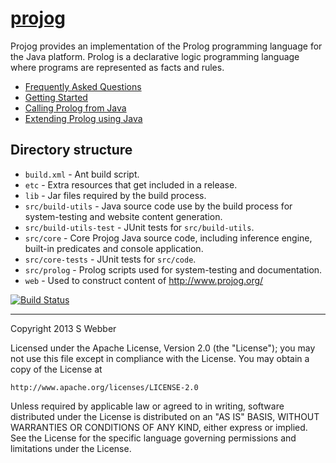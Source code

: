 # [projog](http://www.projog.org/)

Projog provides an implementation of the Prolog programming language for the Java platform. Prolog is a declarative logic programming language where programs are represented as facts and rules.

- [Frequently Asked Questions](http://projog.org/faq.html)
- [Getting Started](http://projog.org/getting-started.html)
- [Calling Prolog from Java](http://projog.org/calling-prolog-from-java.html)
- [Extending Prolog using Java](http://projog.org/extending-prolog-with-java.html)

## Directory structure

* `build.xml` - Ant build script.
* `etc` - Extra resources that get included in a release.
* `lib` - Jar files required by the build process.
* `src/build-utils` - Java source code use by the build process for system-testing and website content generation.
* `src/build-utils-test` - JUnit tests for `src/build-utils`.
* `src/core` - Core Projog Java source code, including inference engine, built-in predicates and console application.
* `src/core-tests` - JUnit tests for `src/code`.
* `src/prolog` - Prolog scripts used for system-testing and documentation.
* `web` - Used to construct content of http://www.projog.org/

[![Build Status](https://travis-ci.org/webber-s/projog.png?branch=master)](https://travis-ci.org/webber-s/projog)

--------------------------------------

Copyright 2013 S Webber
  
Licensed under the Apache License, Version 2.0 (the "License");
you may not use this file except in compliance with the License.
You may obtain a copy of the License at

    http://www.apache.org/licenses/LICENSE-2.0

Unless required by applicable law or agreed to in writing, software
distributed under the License is distributed on an "AS IS" BASIS,
WITHOUT WARRANTIES OR CONDITIONS OF ANY KIND, either express or implied.
See the License for the specific language governing permissions and
limitations under the License.